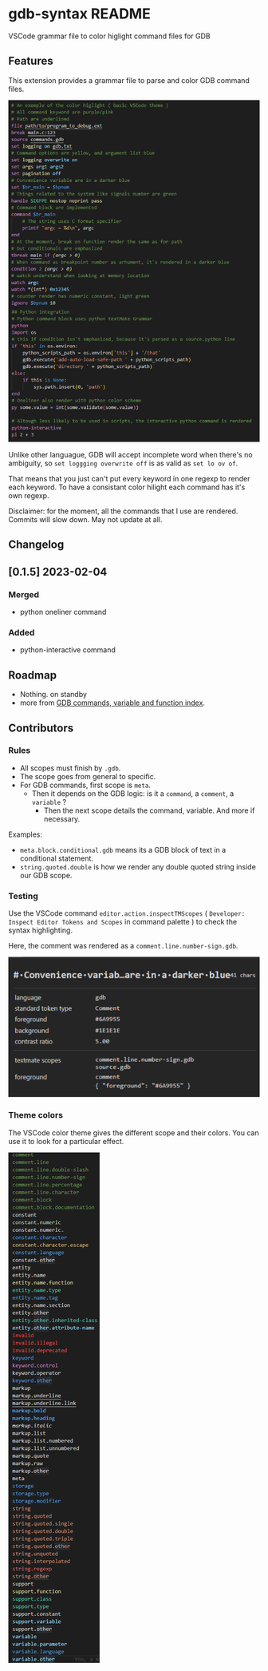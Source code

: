 # gdb-syntax README

VSCode grammar file to color higlight command files for GDB

## Features

This extension provides a grammar file to parse and color GDB command files.

![Color highlight](images/basic.png)

Unlike other languague, GDB will accept incomplete word when there's no ambiguity, 
so `set loggging overwrite off` is as valid as `set lo ov of`.

That means that you just can't put every keyword in one regexp to render each keyword.
To have a consistant color hilight each command has it's own regexp.

Disclaimer: for the moment, all the commands that I use are rendered.
Commits will slow down. May not update at all.

## Changelog

## [0.1.5] 2023-02-04
### Merged
 * python oneliner command
### Added 
 * python-interactive command

## Roadmap
 * Nothing. on standby
 * more from [GDB commands, variable and function index](https://sourceware.org/gdb/onlinedocs/gdb/Command-and-Variable-Index.html).

## Contributors
### Rules
* All scopes must finish by `.gdb`.
* The scope goes from general to specific.
* For GDB commands, first scope is  `meta`.
    * Then it depends on the GDB logic: is it a `command`, a `comment`, a `variable` ?
        * Then the next scope details the command, variable. And more if necessary.

Examples:
* `meta.block.conditional.gdb` means its a GDB block of text in a conditional statement.
* `string.quoted.double` is how we render any double quoted string inside our GDB scope.

### Testing
Use the VSCode command `editor.action.inspectTMScopes` ( `Developer: Inspect Editor Tokens and Scopes` in command palette ) to check the syntax highlighting.

Here, the comment was rendered as a `comment.line.number-sign.gdb`.

![scope-example](images/scope-info.png)

### Theme colors
The VSCode color theme gives the different scope and their colors.
You can use it to look for a particular effect.

![scopes](images/naming-conventions.png)